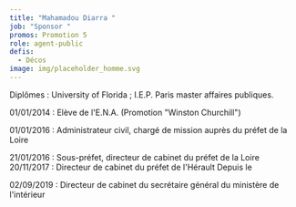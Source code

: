 ```yaml
---
title: "Mahamadou Diarra "
job: "Sponsor "
promos: Promotion 5
role: agent-public
defis:
  - Décos
image: img/placeholder_homme.svg
---
```

Diplômes : University of Florida ; I.E.P. Paris master affaires publiques. 

01/01/2014 : Elève de l'E.N.A. (Promotion "Winston Churchill") 

01/01/2016 : Administrateur civil, chargé de mission auprès du préfet de la Loire 

21/01/2016 : Sous-préfet, directeur de cabinet du préfet de la Loire 20/11/2017 : Directeur de cabinet du préfet de l'Hérault Depuis le 

02/09/2019 : Directeur de cabinet du secrétaire général du ministère de l'intérieur
